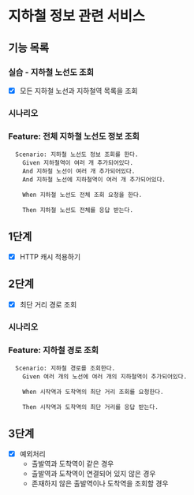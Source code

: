 # 지하철 정보 관련 서비스

## 기능 목록
### 실습 - 지하철 노선도 조회

- [x] 모든 지하철 노선과 지하철역 목록을 조회

### 시나리오

### Feature: 전체 지하철 노선도 정보 조회
```
  Scenario: 지하철 노선도 정보 조회를 한다.
    Given 지하철역이 여러 개 추가되어있다.
    And 지하철 노선이 여러 개 추가되어있다.
    And 지하철 노선에 지하철역이 여러 개 추가되어있다.
    
    When 지하철 노선도 전체 조회 요청을 한다.
    
    Then 지하철 노선도 전체를 응답 받는다.
```

## 1단계

- [x] HTTP 캐시 적용하기

## 2단계

- [x] 최단 거리 경로 조회

### 시나리오

### Feature: 지하철 경로 조회
```
  Scenario: 지하철 경로를 조회한다.
    Given 여러 개의 노선에 여러 개의 지하철역이 추가되어있다.
    
    When 시작역과 도착역의 최단 거리 조회를 요청한다.
    
    Then 시작역과 도착역의 최단 거리를 응답 받는다.
```

## 3단계

- [x] 예외처리
    - 출발역과 도착역이 같은 경우
    - 출발역과 도착역이 연결되어 있지 않은 경우
    - 존재하지 않은 출발역이나 도착역을 조회할 경우
